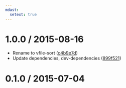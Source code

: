 ```yaml
---
mdast:
  setext: true
---
```


<!--lint disable no-multiple-toplevel-headings-->

1.0.0 / 2015-08-16
==================

*   Rename to vfile-sort ([c4b9e7d](https://github.com/wooorm/vfile-sort/commit/c4b9e7d))
*   Update dependencies, dev-dependencies ([899f521](https://github.com/wooorm/vfile-sort/commit/899f521))

0.1.0 / 2015-07-04
==================
